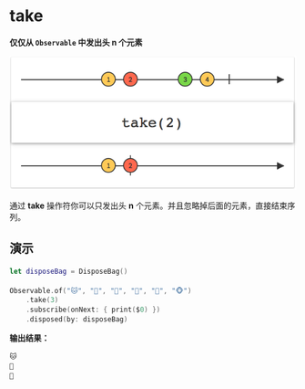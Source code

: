 # take

**仅仅从 `Observable` 中发出头 n 个元素**

![](../.gitbook/assets/take.png)

通过 **take** 操作符你可以只发出头 **n** 个元素。并且忽略掉后面的元素，直接结束序列。

## 演示

```swift
let disposeBag = DisposeBag()

Observable.of("🐱", "🐰", "🐶", "🐸", "🐷", "🐵")
    .take(3)
    .subscribe(onNext: { print($0) })
    .disposed(by: disposeBag)
```

**输出结果：**

```swift
🐱
🐰
🐶
```

